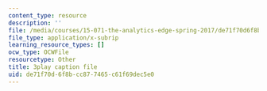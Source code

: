 ```yaml
---
content_type: resource
description: ''
file: /media/courses/15-071-the-analytics-edge-spring-2017/de71f70d6f8bcc877465c61f69dec5e0_YaEufT_7EbU.srt
file_type: application/x-subrip
learning_resource_types: []
ocw_type: OCWFile
resourcetype: Other
title: 3play caption file
uid: de71f70d-6f8b-cc87-7465-c61f69dec5e0
---
```

